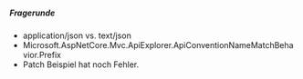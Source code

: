 ##### Fragerunde 

- application/json vs. text/json
- Microsoft.AspNetCore.Mvc.ApiExplorer.ApiConventionNameMatchBehavior.Prefix
- Patch Beispiel hat noch Fehler. 